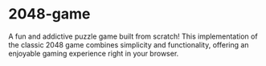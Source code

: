 # 2048-game
A fun and addictive puzzle game built from scratch! This implementation of the classic 2048 game combines simplicity and functionality, offering an enjoyable gaming experience right in your browser.
